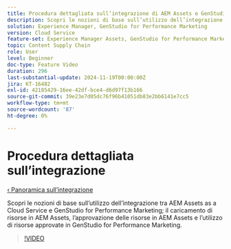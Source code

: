 ```yaml
---
title: Procedura dettagliata sull’integrazione di AEM Assets e GenStudio for Performance Marketing
description: Scopri le nozioni di base sull’utilizzo dell’integrazione AEM Assets e GenStudio for Performance Marketing; caricamento di risorse in AEM Assets, approvazione delle risorse in AEM Assets e utilizzo di risorse approvate in GenStudio for Performance Marketing.
solution: Experience Manager, GenStudio for Performance Marketing
version: Cloud Service
feature-set: Experience Manager Assets, GenStudio for Performance Marketing
topic: Content Supply Chain
role: User
level: Beginner
doc-type: Feature Video
duration: 296
last-substantial-update: 2024-11-19T00:00:00Z
jira: KT-16482
exl-id: 42185429-16ee-42df-bce4-d6d97f13b166
source-git-commit: 39e23e7d05dc76f96b41051db83e2bb6141e7cc5
workflow-type: tm+mt
source-wordcount: '87'
ht-degree: 0%

---
```


# Procedura dettagliata sull’integrazione

[‹ Panoramica sull’integrazione](./overview.md)

Scopri le nozioni di base sull’utilizzo dell’integrazione tra AEM Assets as a Cloud Service e GenStudio for Performance Marketing; il caricamento di risorse in AEM Assets, l’approvazione delle risorse in AEM Assets e l’utilizzo di risorse approvate in GenStudio for Performance Marketing.

>[!VIDEO](https://video.tv.adobe.com/v/3439264/?learn=on)

